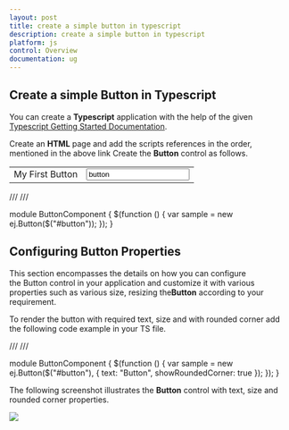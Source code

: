 ```yaml
---
layout: post
title: create a simple button in typescript
description: create a simple button in typescript
platform: js
control: Overview
documentation: ug
---
```


## Create a simple Button in Typescript

You can create a **Typescript** application with the help of the given [Typescript Getting Started Documentation](https://help.syncfusion.com/js/typescript).

Create an **HTML** page and add the scripts references in the order, mentioned in the above link Create the **Button** control as follows.



<body>
<table>
    <tr>
        <td >My First Button</td>
        <td>
            <input id="button" value="button"/>
        </td>
    </tr>
</table> 
</body>





/// <reference path="tsfiles/jquery.d.ts" />
/// <reference path="tsfiles/ej.web.all.d.ts" />

module ButtonComponent {
    $(function () {
        var sample = new ej.Button($("#button"));
    });
}

## Configuring Button Properties



This section encompasses the details on how you can configure the Button control in your application and customize it with various properties such as various size, resizing the**Button** according to your requirement.

To render the button with required text, size and with rounded corner add the following code example in your TS file.



/// <reference path="tsfiles/jquery.d.ts" />
/// <reference path="tsfiles/ej.web.all.d.ts" />

module ButtonComponent {
    $(function () {
        var sample = new ej.Button($("#button"), { text: "Button", showRoundedCorner: true });
    });
}




The following screenshot illustrates the **Button** control with text, size and rounded corner properties.



![](getting-started_images/getting-started_img1.png)

